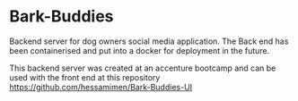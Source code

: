 # Bark-Buddies

Backend server for dog owners social media application. The Back end has been containerised and put into a docker for deployment in the future.

This backend server was created at an accenture bootcamp and can be used with the front end at this repository https://github.com/hessamimen/Bark-Buddies-UI 

